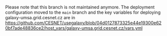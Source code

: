 Please note that this branch is not maintained anymore. The deployment configuration moved to the `main` branch and the key variables for deploying galaxy-umsa.grid.cesnet.cz
 are in https://github.com/CESNET/usegalaxy/blob/04d0127873325e44e19300e620bf7ade48836ce2/host_vars/galaxy-umsa.grid.cesnet.cz/vars.yml

